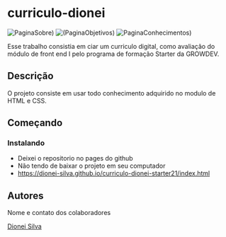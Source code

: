 # curriculo-dionei

![PaginaSobre)](https://cdn.discordapp.com/attachments/882024710177701902/1272683710512234496/image.png?ex=66bbde91&is=66ba8d11&hm=c63424897d6090340b7ad4462f0a9b00178196c186c564c1d824a25a8966de1d&)
![(PaginaObjetivos)](https://cdn.discordapp.com/attachments/882024710177701902/1272683492530192454/image.png?ex=66bbde5d&is=66ba8cdd&hm=7d8d2850ec785d61b9f78d7b99933a4addc46137845e6b14638124bf0f0c0c62&)
![PaginaConhecimentos)](https://cdn.discordapp.com/attachments/882024710177701902/1272683860739625041/image.png?ex=66bbdeb5&is=66ba8d35&hm=52cff3b0cb336c18981d435f64fbe2c940b4a1313d721c01f9e6442da7d0a138&)


Esse trabalho consistia em ciar um curriculo digital, como avaliação do módulo de front end I pelo programa de formação Starter da GROWDEV.

## Descrição

O projeto consiste em usar todo conhecimento adquirido no modulo de HTML e CSS.

## Começando

### Instalando

* Deixei o repositorio no pages do github
* Não tendo de baixar o projeto em seu computador
* https://dionei-silva.github.io/curriculo-dionei-starter21/index.html


## Autores

Nome e contato dos colaboradores

[Dionei Silva](https://www.linkedin.com/in/dionei-silva-658858243/)

